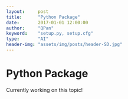 ```yaml
---
layout:     post
title:      "Python Package"
date:       2017-01-01 12:00:00
author:     "QPan"
keyword:    "setup.py, setup.cfg"
type:       "AI"
header-img: "assets/img/posts/header-SD.jpg"
---
```


# [](#header-1)Python Package

Currently working on this topic!
